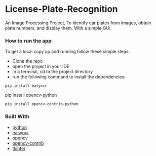 # License-Plate-Recognition

An Image Processing Project, To identify car plates from images, obtain plate numbers, and display them, With a simple GUI.

### How to run the app

To get a local copy up and running follow these simple steps:
- Clone the repo
- open the project in your IDE
- in a terminal, cd to the project directory
- run the following command to install the dependencies:
```
pip install easyocr 
```
pip install opencv-python
```
pip install opencv-contrib-python
```

### Built With

- [python](https://www.python.org/)
- [easyocr](https://pypi.org/project/easyocr/)
- [opencv](https://pypi.org/project/opencv-python/)
- [opencv-contrib](https://pypi.org/project/opencv-contrib-python/)
- [tkinter](https://docs.python.org/3/library/tkinter.html)

